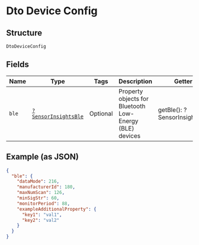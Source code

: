 
# Dto Device Config

## Structure

`DtoDeviceConfig`

## Fields

| Name | Type | Tags | Description | Getter | Setter |
|  --- | --- | --- | --- | --- | --- |
| `ble` | [`?SensorInsightsBle`](../../doc/models/sensor-insights-ble.md) | Optional | Property objects for Bluetooth Low-Energy (BLE) devices | getBle(): ?SensorInsightsBle | setBle(?SensorInsightsBle ble): void |

## Example (as JSON)

```json
{
  "ble": {
    "dataMode": 216,
    "manufacturerId": 180,
    "maxNumScan": 126,
    "minSigStr": 60,
    "monitorPeriod": 88,
    "exampleAdditionalProperty": {
      "key1": "val1",
      "key2": "val2"
    }
  }
}
```

